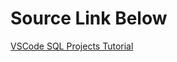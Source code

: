 # Source Link Below

[VSCode SQL Projects Tutorial ](https://youtu.be/uXpf2ounaOw?si=MBsPH6TixjSKBz1H)